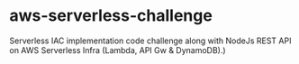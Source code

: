 # aws-serverless-challenge


Serverless IAC implementation code challenge along with NodeJs REST API on AWS Serverless Infra (Lambda, API Gw &amp; DynamoDB).)

